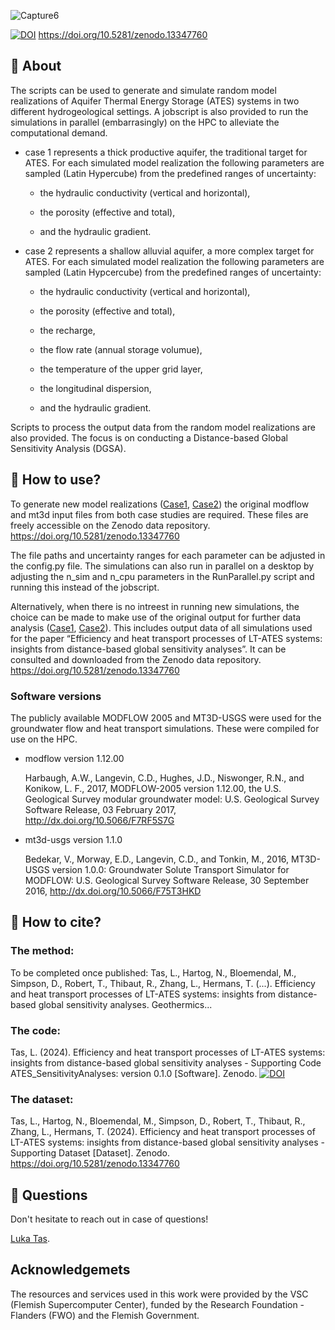 ![Capture6](https://github.com/user-attachments/assets/8953c781-4283-4260-96a5-b4cfb3c10ce3)

[![DOI](https://zenodo.org/badge/830023014.svg)](https://zenodo.org/doi/10.5281/zenodo.13349120)
https://doi.org/10.5281/zenodo.13347760

## 🔎 About

The scripts can be used to generate and simulate random model realizations of Aquifer Thermal Energy Storage (ATES) systems in two different hydrogeological settings. A jobscript is also provided to run the simulations in parallel (embarrasingly) on the HPC to alleviate the computational demand.

- case 1 represents a thick productive aquifer, the traditional target for ATES.
  For each simulated model realization the following parameters are sampled (Latin Hypercube) from the predefined ranges of uncertainty:
  
   * the hydraulic conductivity (vertical and horizontal),
  
   * the porosity (effective and total),
  
   * and the hydraulic gradient.
  
- case 2 represents a shallow alluvial aquifer, a more complex target for ATES.
   For each simulated model realization the following parameters are sampled (Latin Hypcercube) from the predefined ranges of uncertainty:
  
   * the hydraulic conductivity (vertical and horizontal),
  
   * the porosity (effective and total),
  
   * the recharge,
  
   * the flow rate (annual storage volumue),
  
   * the temperature of the upper grid layer,
  
   * the longitudinal dispersion,
  
   * and the hydraulic gradient.

Scripts to process the output data from the random model realizations are also provided. The focus is on conducting a Distance-based Global Sensitivity Analysis (DGSA).

## 📜 How to use?

To generate new model realizations ([Case1](Case_1/Parallel_Simulations), [Case2](Case_2/Parallel_Simulations)) the original modflow and mt3d input files from both case studies are required. These files are freely accessible on the Zenodo data repository. https://doi.org/10.5281/zenodo.13347760

The file paths and uncertainty ranges for each parameter can be adjusted in the config.py file.
The simulations can also run in parallel on a desktop by adjusting the n_sim and n_cpu parameters in the RunParallel.py script and running this instead of the jobscript.

Alternatively, when there is no intreest in running new simulations, the choice can be made to make use of the original output for further data analysis ([Case1](Case_1/Data_Processing), [Case2](Case_2/Data_Processing)). This includes output data of all simulations used for the paper “Efficiency and heat transport processes of LT-ATES systems: insights from distance-based global sensitivity analyses”. It can be consulted and downloaded from the Zenodo data repository. https://doi.org/10.5281/zenodo.13347760

### Software versions 

The publicly available MODFLOW 2005 and MT3D-USGS were used for the groundwater flow and heat transport simulations. These were compiled for use on the HPC.

  - modflow version 1.12.00
    
      Harbaugh, A.W., Langevin, C.D., Hughes, J.D., Niswonger, R.N., and Konikow, L. F., 2017, MODFLOW-2005 version 1.12.00, the U.S. Geological Survey modular groundwater        model: U.S. Geological Survey Software Release, 03 February 2017, http://dx.doi.org/10.5066/F7RF5S7G
    
  - mt3d-usgs version 1.1.0
    
      Bedekar, V., Morway, E.D., Langevin, C.D., and Tonkin, M., 2016, MT3D-USGS version 1.0.0: Groundwater Solute Transport Simulator for MODFLOW: U.S. Geological Survey         Software Release, 30 September 2016, http://dx.doi.org/10.5066/F75T3HKD

## 📌 How to cite?

### The method:

To be completed once published: Tas, L., Hartog, N., Bloemendal, M., Simpson, D., Robert, T., Thibaut, R., Zhang, L., Hermans, T. (...). Efficiency and heat transport processes of LT-ATES systems: insights from distance-based global sensitivity analyses. Geothermics...

### The code:
Tas, L. (2024). Efficiency and heat transport processes of LT-ATES systems: insights from distance-based global sensitivity analyses - Supporting Code ATES_SensitivityAnalyses: version 0.1.0 [Software]. Zenodo. [![DOI](https://zenodo.org/badge/830023014.svg)](https://zenodo.org/doi/10.5281/zenodo.13349120)

### The dataset:
Tas, L., Hartog, N., Bloemendal, M., Simpson, D., Robert, T., Thibaut, R., Zhang, L., Hermans, T. (2024). Efficiency and heat transport processes of LT-ATES systems: insights from distance-based global sensitivity analyses - Supporting Dataset [Dataset]. Zenodo. https://doi.org/10.5281/zenodo.13347760

## 💭 Questions

Don't hesitate to reach out in case of questions!

[Luka Tas](https://github.com/lukatas).

## Acknowledgemets
The resources and services used in this work were provided by the VSC (Flemish Supercomputer Center), funded by the Research Foundation - Flanders (FWO) and the Flemish Government.  
